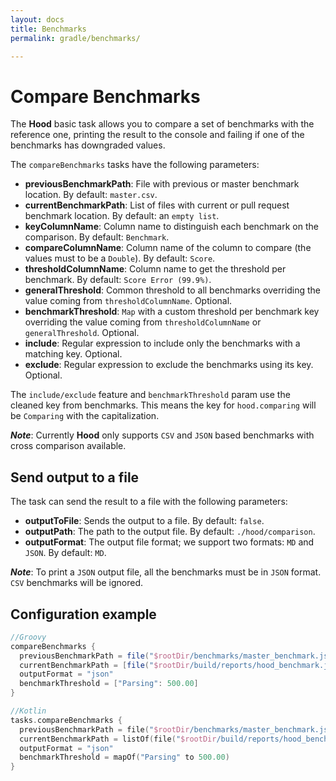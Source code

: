 ```yaml
---
layout: docs
title: Benchmarks
permalink: gradle/benchmarks/

---
```


# Compare Benchmarks

The **Hood** basic task allows you to compare a set of benchmarks with the reference one,
 printing the result to the console and failing if one of the benchmarks has downgraded values.

The `compareBenchmarks` tasks have the following parameters:
 - **previousBenchmarkPath**: File with previous or master benchmark location. By default: `master.csv`.
 - **currentBenchmarkPath**: List of files with current or pull request benchmark location. By default: an `empty list`.
 - **keyColumnName**: Column name to distinguish each benchmark on the comparison. By default: `Benchmark`.
 - **compareColumnName**: Column name of the column to compare (the values must to be a `Double`). By default: `Score`.
 - **thresholdColumnName**: Column name to get the threshold per benchmark. By default: `Score Error (99.9%)`.
 - **generalThreshold**: Common threshold to all benchmarks overriding the value coming from `thresholdColumnName`. Optional.
 - **benchmarkThreshold**: `Map` with a custom threshold per benchmark key overriding the value coming from `thresholdColumnName` or `generalThreshold`. Optional.
 - **include**: Regular expression to include only the benchmarks with a matching key. Optional.
 - **exclude**: Regular expression to exclude the benchmarks using its key. Optional.

The `include/exclude` feature and `benchmarkThreshold` param use the cleaned key from benchmarks.
This means the key for `hood.comparing` will be `Comparing` with the capitalization.

***Note***: Currently **Hood** only supports `CSV` and `JSON` based benchmarks with cross comparison available.

## Send output to a file

The task can send the result to a file with the following parameters:
 - **outputToFile**: Sends the output to a file. By default: `false`.
 - **outputPath**: The path to the output file. By default: `./hood/comparison`.
 - **outputFormat**: The output file format; we support two formats: `MD` and `JSON`. By default: `MD`.

***Note***: To print a `JSON` output file, all the benchmarks must be in `JSON` format. `CSV` benchmarks will be ignored.

## Configuration example

```groovy
//Groovy
compareBenchmarks {
  previousBenchmarkPath = file("$rootDir/benchmarks/master_benchmark.json")
  currentBenchmarkPath = [file("$rootDir/build/reports/hood_benchmark.json")]
  outputFormat = "json"
  benchmarkThreshold = ["Parsing": 500.00]
}
```

```kotlin
//Kotlin
tasks.compareBenchmarks {
  previousBenchmarkPath = file("$rootDir/benchmarks/master_benchmark.json")
  currentBenchmarkPath = listOf(file("$rootDir/build/reports/hood_benchmark.json"))
  outputFormat = "json"
  benchmarkThreshold = mapOf("Parsing" to 500.00)
}
```
